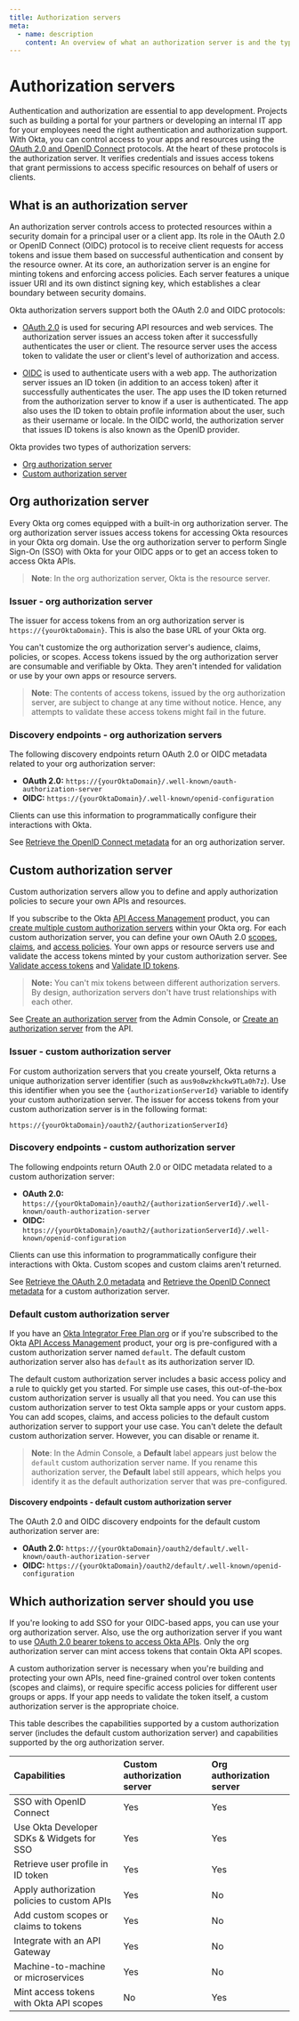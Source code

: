 ```yaml
---
title: Authorization servers
meta:
  - name: description
    content: An overview of what an authorization server is and the types of authorization servers available at Okta.
---
```


# Authorization servers

<ApiAmProdWarning />

Authentication and authorization are essential to app development. Projects such as building a portal for your partners or developing an internal IT app for your employees need the right authentication and authorization support. With Okta, you can control access to your apps and resources using the [OAuth 2.0 and OpenID Connect](/docs/concepts/oauth-openid/) protocols. At the heart of these protocols is the authorization server. It verifies credentials and issues access tokens that grant permissions to access specific resources on behalf of users or clients.

## What is an authorization server

An authorization server controls access to protected resources within a security domain for a principal user or a client app. Its role in the OAuth 2.0 or OpenID Connect (OIDC) protocol is to receive client requests for access tokens and issue them based on successful authentication and consent by the resource owner. At its core, an authorization server is an engine for minting tokens and enforcing access policies. Each server features a unique issuer URI and its own distinct signing key, which establishes a clear boundary between security domains.

Okta authorization servers support both the OAuth 2.0 and OIDC protocols:

* [OAuth 2.0](/docs/concepts/oauth-openid/#oauth-2-0) is used for securing API resources and web services. The authorization server issues an access token after it successfully authenticates the user or client. The resource server uses the access token to validate the user or client's level of authorization and access.

* [OIDC](/docs/concepts/oauth-openid/#openid-connect) is used to authenticate users with a web app. The authorization server issues an ID token (in addition to an access token) after it successfully authenticates the user. The app uses the ID token returned from the authorization server to know if a user is authenticated. The app also uses the ID token to obtain profile information about the user, such as their username or locale. In the OIDC world, the authorization server that issues ID tokens is also known as the OpenID provider.

Okta provides two types of authorization servers:

* [Org authorization server](#org-authorization-server)
* [Custom authorization server](#custom-authorization-server)

## Org authorization server

Every Okta org comes equipped with a built-in org authorization server. The org authorization server issues access tokens for accessing Okta resources in your Okta org domain. Use the org authorization server to perform Single Sign-On (SSO) with Okta for your OIDC apps or to get an access token to access Okta APIs.

> **Note**: In the org authorization server, Okta is the resource server.

### Issuer - org authorization server

The issuer for access tokens from an org authorization server is `https://{yourOktaDomain}`. This is also the base URL of your Okta org.

You can't customize the org authorization server's audience, claims, policies, or scopes. Access tokens issued by the org authorization server are consumable and verifiable by Okta. They aren't intended for validation or use by your own apps or resource servers.

> **Note**: The contents of access tokens, issued by the org authorization server, are subject to change at any time without notice. Hence, any attempts to validate these access tokens might fail in the future.

### Discovery endpoints - org authorization servers

The following discovery endpoints return OAuth 2.0 or OIDC metadata related to your org authorization server:

* **OAuth 2.0:** `https://{yourOktaDomain}/.well-known/oauth-authorization-server`
* **OIDC:** `https://{yourOktaDomain}/.well-known/openid-configuration`

Clients can use this information to programmatically configure their interactions with Okta.

See [Retrieve the OpenID Connect metadata](https://developer.okta.com/docs/api/openapi/okta-oauth/oauth/tag/OrgAS/#tag/OrgAS/operation/getWellKnownOpenIDConfiguration) for an org authorization server.

## Custom authorization server

Custom authorization servers allow you to define and apply authorization policies to secure your own APIs and resources.

If you subscribe to the Okta [API Access Management](/docs/concepts/api-access-management/) product, you can [create multiple custom authorization servers](/docs/guides/customize-authz-server/main/#create-an-authorization-server) within your Okta org. For each custom authorization server, you can define your own OAuth 2.0 [scopes](/docs/guides/customize-authz-server/main/#create-scopes), [claims](/docs/guides/customize-authz-server/main/#create-claims), and [access policies](/docs/guides/customize-authz-server/main/#create-access-policies). Your own apps or resource servers use and validate the access tokens minted by your custom authorization server. See [Validate access tokens](https://developer.okta.com/docs/guides/validate-access-tokens/) and [Validate ID tokens](https://developer.okta.com/docs/guides/validate-id-tokens/main/).

> **Note:** You can't mix tokens between different authorization servers. By design, authorization servers don't have trust relationships with each other.

See [Create an authorization server](/docs/guides/customize-authz-server/main/#create-an-authorization-server) from the Admin Console, or [Create an authorization server](https://developer.okta.com/docs/api/openapi/okta-management/management/tag/AuthorizationServer/#tag/AuthorizationServer/operation/createAuthorizationServer) from the API.

### Issuer - custom authorization server

For custom authorization servers that you create yourself, Okta returns a unique authorization server identifier (such as `aus9o8wzkhckw9TLa0h7z`). Use this identifier when you see the `{authorizationServerId}` variable to identify your custom authorization server. The issuer for access tokens from your custom authorization server is in the following format:

`https://{yourOktaDomain}/oauth2/{authorizationServerId}`

### Discovery endpoints - custom authorization server

The following endpoints return OAuth 2.0 or OIDC metadata related to a custom authorization server:

* **OAuth 2.0:** `https://{yourOktaDomain}/oauth2/{authorizationServerId}/.well-known/oauth-authorization-server`
* **OIDC:** `https://{yourOktaDomain}/oauth2/{authorizationServerId}/.well-known/openid-configuration`

 Clients can use this information to programmatically configure their interactions with Okta. Custom scopes and custom claims aren't returned.

See [Retrieve the OAuth 2.0 metadata](https://developer.okta.com/docs/api/openapi/okta-oauth/oauth/tag/CustomAS/#tag/CustomAS/operation/getWellKnownOAuthConfigurationCustomAS) and [Retrieve the OpenID Connect metadata](https://developer.okta.com/docs/api/openapi/okta-oauth/oauth/tag/CustomAS/#tag/CustomAS/operation/getWellKnownOpenIDConfigurationCustomAS) for a custom authorization server.

### Default custom authorization server

If you have an [Okta Integrator Free Plan org](https://developer.okta.com/signup/) or if you're subscribed to the Okta [API Access Management](https://developer.okta.com/docs/concepts/api-access-management/) product, your org is pre-configured with a custom authorization server named `default`. The default custom authorization server also has `default` as its authorization server ID.

The default custom authorization server includes a basic access policy and a rule to quickly get you started. For simple use cases, this out-of-the-box custom authorization server is usually all that you need. You can use this custom authorization server to test Okta sample apps or your custom apps. You can add scopes, claims, and access policies to the default custom authorization server to support your use case. You can't delete the default custom authorization server. However, you can disable or rename it.

> **Note**: In the Admin Console, a **Default** label appears just below the `default` custom authorization server name. If you rename this authorization server, the **Default** label still appears, which helps you identify it as the default authorization server that was pre-configured.

#### Discovery endpoints - default custom authorization server

The OAuth 2.0 and OIDC discovery endpoints for the default custom authorization server are:

* **OAuth 2.0:** `https://{yourOktaDomain}/oauth2/default/.well-known/oauth-authorization-server`
* **OIDC:** `https://{yourOktaDomain}/oauth2/default/.well-known/openid-configuration`

## Which authorization server should you use

If you're looking to add SSO for your OIDC-based apps, you can use your org authorization server. Also, use the org authorization server if you want to use [OAuth 2.0 bearer tokens to access Okta APIs](/docs/guides/implement-oauth-for-okta/). Only the org authorization server can mint access tokens that contain Okta API scopes.

A custom authorization server is necessary when you're building and protecting your own APIs, need fine-grained control over token contents (scopes and claims), or require specific access policies for different user groups or apps. If your app needs to validate the token itself, a custom authorization server is the appropriate choice.

This table describes the capabilities supported by a custom authorization server (includes the default custom authorization server) and capabilities supported by the org authorization server.

| Capabilities                               | Custom authorization server          | Org authorization server    |
| :----------------------------------------- | :----------------------------------- | :-------------------------- |
| SSO with OpenID Connect                    | Yes                                  | Yes                         |
| Use Okta Developer SDKs & Widgets for SSO  | Yes                                  | Yes                         |
| Retrieve user profile in ID token          | Yes                                  | Yes                         |
| Apply authorization policies to custom APIs| Yes                                  | No                          |
| Add custom scopes or claims to tokens      | Yes                                  | No                          |
| Integrate with an API Gateway              | Yes                                  | No                          |
| Machine-to-machine or microservices        | Yes                                  | No                          |
| Mint access tokens with Okta API scopes    | No                                   | Yes                         |
